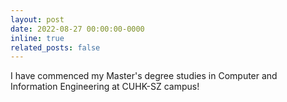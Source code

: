 ```yaml
---
layout: post
date: 2022-08-27 00:00:00-0000
inline: true
related_posts: false
---
```


I have commenced my Master's degree studies in Computer and Information Engineering at CUHK-SZ campus!